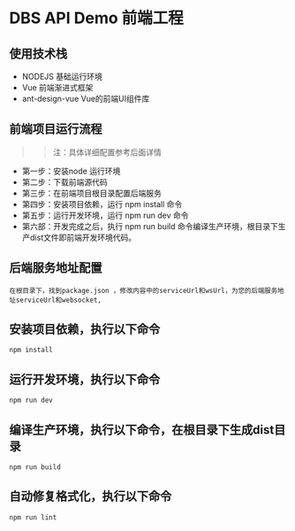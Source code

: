 # DBS API Demo 前端工程

## 使用技术栈
* NODEJS 基础运行环境
* Vue 前端渐进式框架
* ant-design-vue Vue的前端UI组件库

## 前端项目运行流程
>>注：具体详细配置参考后面详情
* 第一步：安装node 运行环境
* 第二步：下载前端源代码
* 第三步：在前端项目根目录配置后端服务
* 第四步：安装项目依赖，运行 npm install 命令
* 第五步：运行开发环境，运行 npm run dev 命令
* 第六部：开发完成之后，执行 npm run build 命令编译生产环境，根目录下生产dist文件即前端开发环境代码。

## 后端服务地址配置
    在根目录下，找到package.json ，修改内容中的serviceUrl和wsUrl，为您的后端服务地址serviceUrl和websocket,

## 安装项目依赖，执行以下命令
```
npm install
```
## 运行开发环境，执行以下命令
```
npm run dev
```

## 编译生产环境，执行以下命令，在根目录下生成dist目录
```
npm run build
```
## 自动修复格式化，执行以下命令
```
npm run lint
```
